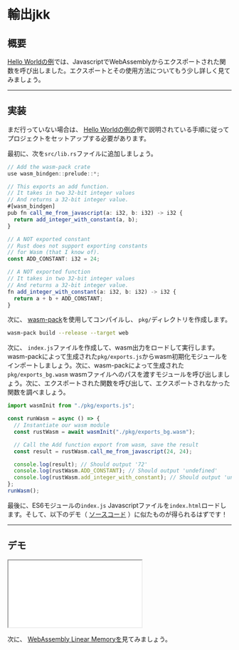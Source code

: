 # 輸出jkk

## 概要

[Hello Worldの例](/example-redirect?exampleName=hello-world)では、JavascriptでWebAssemblyからエクスポートされた関数を呼び出しました。エクスポートとその使用方法についてもう少し詳しく見てみましょう。

---

## 実装

まだ行っていない場合は、 [Hello Worldの例の](/example-redirect?exampleName=hello-world)例で説明されている手順に従ってプロジェクトをセットアップする必要があります。

最初に、次を`src/lib.rs`ファイルに追加しましょう。

```typescript
// Add the wasm-pack crate
use wasm_bindgen::prelude::*;

// This exports an add function.
// It takes in two 32-bit integer values
// And returns a 32-bit integer value.
#[wasm_bindgen]
pub fn call_me_from_javascript(a: i32, b: i32) -> i32 {
  return add_integer_with_constant(a, b);
}

// A NOT exported constant
// Rust does not support exporting constants
// for Wasm (that I know of).
const ADD_CONSTANT: i32 = 24;

// A NOT exported function
// It takes in two 32-bit integer values
// And returns a 32-bit integer value.
fn add_integer_with_constant(a: i32, b: i32) -> i32 {
  return a + b + ADD_CONSTANT;
}
```

次に、 [wasm-pack](https://github.com/rustwasm/wasm-pack)を使用してコンパイルし、 `pkg/`ディレクトリを作成します。

```bash
wasm-pack build --release --target web
```

次に、 `index.js`ファイルを作成して、wasm出力をロードして実行します。 wasm-packによって生成された`pkg/exports.js`からwasm初期化モジュールをインポートしましょう。次に、wasm-packによって生成された`pkg/exports_bg.wasm` wasmファイルへのパスを渡すモジュールを呼び出しましょう。次に、エクスポートされた関数を呼び出して、エクスポートされなかった関数を調べましょう。

```javascript
import wasmInit from "./pkg/exports.js";

const runWasm = async () => {
  // Instantiate our wasm module
  const rustWasm = await wasmInit("./pkg/exports_bg.wasm");

  // Call the Add function export from wasm, save the result
  const result = rustWasm.call_me_from_javascript(24, 24);

  console.log(result); // Should output '72'
  console.log(rustWasm.ADD_CONSTANT); // Should output 'undefined'
  console.log(rustWasm.add_integer_with_constant); // Should output 'undefined'
};
runWasm();
```

最後に、ES6モジュールの`index.js` Javascriptファイルを`index.html`ロードします。そして、以下のデモ（ [ソースコード](/source-redirect?path=examples/exports/demo/rust) ）に似たものが得られるはずです！

---

## デモ

<iframe title="Rust Demo" src="/examples/exports/demo/rust/"></iframe>

次に、 [WebAssembly Linear Memoryを](/example-redirect?exampleName=webassembly-linear-memory)見てみましょう。
